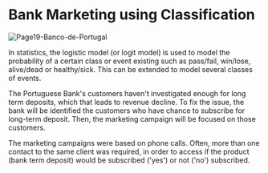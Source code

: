 # Bank Marketing using Classification
![Page19-Banco-de-Portugal](https://user-images.githubusercontent.com/72619886/141009466-64187c63-cb2d-475e-a02b-e5a9473195c5.jpeg)

  In statistics, the logistic model (or logit model) is used to model the probability of a certain class or event existing such as pass/fail, win/lose, alive/dead or healthy/sick. This can be extended to model several classes of events.

  The Portuguese Bank's customers haven't investigated enough for long term deposits, which that leads to revenue decline. To fix the issue, the bank will be identified the customers who have chance to subscribe for long-term deposit. Then, the marketing campaign will be focused on those customers.
  
  The marketing campaigns were based on phone calls. Often, more than one contact to the same client was required, in order to access if the product (bank term deposit) would be subscribed ('yes') or not ('no') subscribed.

